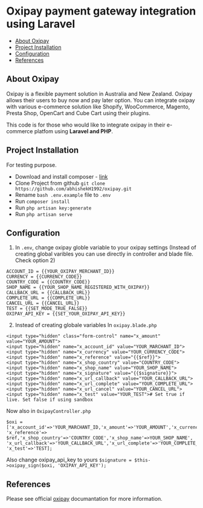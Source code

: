# Oxipay payment gateway integration using Laravel

- [About Oxipay](#about-oxipay)
- [Project Installation](#project-installation)
- [Configuration](#configuration)
- [References](#references)

## About Oxipay
Oxipay is a flexible payment solution in Australia and New Zealand. Oxipay allows their users to buy now and pay later option. You can integrate oxipay with various e-commerce solution like Shopify, WooCommerce, Magento, Presta Shop, OpenCart and Cube Cart using their plugins.

This code is for those who would like to integrate oxipay in their e-commerce platfom using **Laravel and PHP**. 

## Project Installation
For testing purpose.

- Download and install composer - [link](https://getcomposer.org/)
- Clone Project from github `git clone https://github.com/abhishekH1992/oxipay.git`
- Rename `bash .env.example` file to `.env`
- Run `composer install`
- Run `php artisan key:generate`
- Run `php artisan serve`

## Configuration
1. In `.env`, change oxipay globle variable to your oxipay settings (Instead of creating global varibles you can use directly in controller and blade file. Check option 2)
```
ACCOUNT_ID = {{YOUR_OXIPAY_MERCHANT_ID}}
CURRENCY = {{CURRENCY_CODE}}
COUNTRY_CODE = {{COUNTRY_CODE}}
SHOP_NAME = {{YOUR_SHOP_NAME_REGISTERED_WITH_OXIPAY}}
CALLBACK_URL = {{CALLBACK_URL}}
COMPLETE_URL = {{COMPLETE_URL}}
CANCEL_URL = {{CANCEL_URL}}
TEST = {{SET_MODE_TRUE_FALSE}}
OXIPAY_API_KEY = {{SET_YOUR_OXIPAY_API_KEY}}
```
2. Instead of creating globale variables
In `oxipay.blade.php`
```
<input type="hidden" class="form-control" name="x_amount" value="YOUR_AMOUNT">
<input type="hidden" name="x_account_id" value="YOUR_MARCHANT_ID">
<input type="hidden" name="x_currency" value="YOUR_CURRENCY_CODE">
<input type="hidden" name="x_reference" value="{{$ref}}">
<input type="hidden" name="x_shop_country" value="COUNTRY_CODE">
<input type="hidden" name="x_shop_name" value="YOUR_SHOP_NAME">
<input type="hidden" name="x_signature" value="{{$signature}}">
<input type="hidden" name="x_url_callback" value="YOUR_CALLBACK_URL">
<input type="hidden" name="x_url_complete" value="YOUR_COMPLETE_URL">
<input type="hidden" name="x_url_cancel" value="YOUR_CANCEL_URL">
<input type="hidden" name="x_test" value="YOUR_TEST"># Set true if live. Set false if using sandbox
```
Now also in `OxipayController.php`
```
$oxi = ['x_account_id'=>'YOUR_MARCHANT_ID,'x_amount'=>'YOUR_AMOUNT','x_currency'=>'YOUR_CURRENCY_CODE',
'x_reference'=> $ref,'x_shop_country'=>'COUNTRY_CODE','x_shop_name'=>YOUR_SHOP_NAME',
'x_url_callback'=>'YOUR_CALLBACK_URL','x_url_complete'=>'YOUR_COMPLETE_URL','x_url_cancel'=>'YOUR_CANCEL_URL',
'x_test'=>'TEST];
```

Also change oxipay_api_key to yours `$signature = $this->oxipay_sign($oxi, 'OXIPAY_API_KEY');`

## References
Please see official [oxipay](http://docs.oxipay.co.nz/) documantation for more information.
